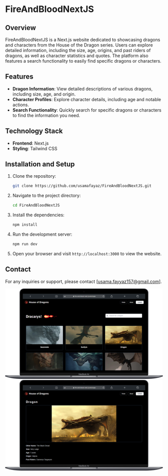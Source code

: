 # FireAndBloodNextJS

## Overview
FireAndBloodNextJS is a Next.js website dedicated to showcasing dragons and characters from the House of the Dragon series. Users can explore detailed information, including the size, age, origins, and past riders of dragons, as well as character statistics and quotes. The platform also features a search functionality to easily find specific dragons or characters.

## Features

- **Dragon Information**: View detailed descriptions of various dragons, including size, age, and origin.
- **Character Profiles**: Explore character details, including age and notable actions.
- **Search Functionality**: Quickly search for specific dragons or characters to find the information you need.

## Technology Stack

- **Frontend**: Next.js
- **Styling**: Tailwind CSS
  
## Installation and Setup

1. Clone the repository:
    ```bash
    git clone https://github.com/usamafayaz/FireAndBloodNextJS.git
    ```

2. Navigate to the project directory:
    ```bash
    cd FireAndBloodNextJS
    ```

3. Install the dependencies:
    ```bash
    npm install
    ```

4. Run the development server:
    ```bash
    npm run dev
    ```

5. Open your browser and visit `http://localhost:3000` to view the website.

## Contact
For any inquiries or support, please contact [usama.fayyaz157@gmail.com].


![Alt text](./screenshots/1.png)
![Alt text](./screenshots/2.png)
